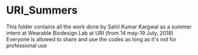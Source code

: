 # URI_Summers
This folder contains all the work done by Sahil Kumar Kargwal as a summer intern at Wearable Biodesign Lab at URI (from 14 may-19 July, 2018)
Everyone is allowed to share and use the codes as long as it's not for professional use
